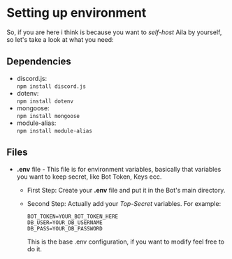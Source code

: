# Setting up environment

So, if you are here i think is because you want to *self-host* Aila by yourself, so let's take a look at what you need:

## Dependencies
- discord.js:  
  `npm install discord.js`
- dotenv:  
  `npm install dotenv`
- mongoose:  
  `npm install mongoose`
- module-alias:  
  `npm install module-alias`

## Files
- **.env** file - This file is for environment variables, basically that variables you want to keep secret, like Bot Token, Keys ecc.
    
    - First Step: Create your **.env** file and put it in the Bot's main directory. 
    
    - Second Step: Actually add your *Top-Secret* variables. For example:
      ```
      BOT_TOKEN=YOUR_BOT_TOKEN_HERE
      DB_USER=YOUR_DB_USERNAME
      DB_PASS=YOUR_DB_PASSWORD
      ```
      This is the base .env configuration, if you want to modify feel free to do it. 



    